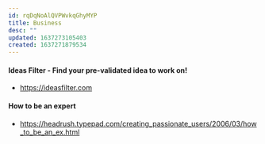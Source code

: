 ```yaml
---
id: rqDqNoAlQVPWvkqGhyMYP
title: Business
desc: ""
updated: 1637273105403
created: 1637271879534
---
```


#### Ideas Filter - Find your pre-validated idea to work on!

- https://ideasfilter.com

#### How to be an expert

- https://headrush.typepad.com/creating_passionate_users/2006/03/how_to_be_an_ex.html
